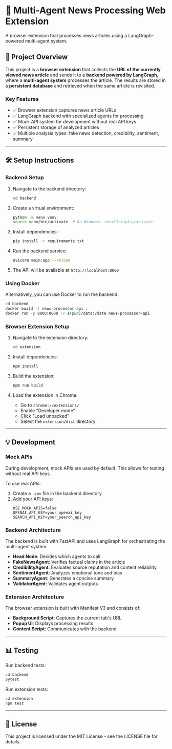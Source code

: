 # 🧠 Multi-Agent News Processing Web Extension

A browser extension that processes news articles using a LangGraph-powered multi-agent system.

## 📌 Project Overview

This project is a **browser extension** that collects the **URL of the currently viewed news article** and sends it to a **backend powered by LangGraph**, where a **multi-agent system** processes the article. The results are stored in a **persistent database** and retrieved when the same article is revisited.

### Key Features

- ✅ Browser extension captures news article URLs
- ✅ LangGraph backend with specialized agents for processing
- ✅ Mock API system for development without real API keys
- ✅ Persistent storage of analyzed articles
- ✅ Multiple analysis types: fake news detection, credibility, sentiment, summary

---

## 🛠️ Setup Instructions

### Backend Setup

1. Navigate to the backend directory:
   ```bash
   cd backend
   ```

2. Create a virtual environment:
   ```bash
   python -m venv venv
   source venv/bin/activate  # On Windows: venv\Scripts\activate
   ```

3. Install dependencies:
   ```bash
   pip install -r requirements.txt
   ```

4. Run the backend service:
   ```bash
   uvicorn main:app --reload
   ```

5. The API will be available at `http://localhost:8000`

### Using Docker

Alternatively, you can use Docker to run the backend:

```bash
cd backend
docker build -t news-processor-api .
docker run -p 8000:8000 -v $(pwd)/data:/data news-processor-api
```

### Browser Extension Setup

1. Navigate to the extension directory:
   ```bash
   cd extension
   ```

2. Install dependencies:
   ```bash
   npm install
   ```

3. Build the extension:
   ```bash
   npm run build
   ```

4. Load the extension in Chrome:
   - Go to `chrome://extensions/`
   - Enable "Developer mode"
   - Click "Load unpacked"
   - Select the `extension/dist` directory

---

## 💡 Development

### Mock APIs

During development, mock APIs are used by default. This allows for testing without real API keys.

To use real APIs:
1. Create a `.env` file in the backend directory
2. Add your API keys:
   ```
   USE_MOCK_APIS=false
   OPENAI_API_KEY=your_openai_key
   SEARCH_API_KEY=your_search_api_key
   ```

### Backend Architecture

The backend is built with FastAPI and uses LangGraph for orchestrating the multi-agent system:

- **Head Node**: Decides which agents to call
- **FakeNewsAgent**: Verifies factual claims in the article
- **CredibilityAgent**: Evaluates source reputation and content reliability
- **SentimentAgent**: Analyzes emotional tone and bias
- **SummaryAgent**: Generates a concise summary
- **ValidatorAgent**: Validates agent outputs

### Extension Architecture

The browser extension is built with Manifest V3 and consists of:

- **Background Script**: Captures the current tab's URL
- **Popup UI**: Displays processing results
- **Content Script**: Communicates with the backend

---

## 📊 Testing

Run backend tests:

```bash
cd backend
pytest
```

Run extension tests:

```bash
cd extension
npm test
```

---

## 📝 License

This project is licensed under the MIT License - see the LICENSE file for details. 